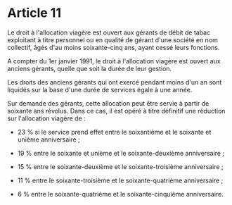 # Article 11

Le droit à l'allocation viagère est ouvert aux gérants de débit de tabac exploitant à titre personnel ou en qualité de gérant d'une société en nom collectif, âgés d'au moins soixante-cinq ans, ayant cessé leurs fonctions.

A compter du 1er janvier 1991, le droit à l'allocation viagère est ouvert aux anciens gérants, quelle que soit la durée de leur gestion.

Les droits des anciens gérants qui ont exercé pendant moins d'un an sont liquidés sur la base d'une durée de services égale à une année.

Sur demande des gérants, cette allocation peut être servie à partir de soixante ans révolus. Dans ce cas, il est opéré à titre définitif une réduction sur l'allocation viagère de :

- 23 % si le service prend effet entre le soixantième et le soixante et unième anniversaire ;

- 19 % entre le soixante et unième et le soixante-deuxième anniversaire ;

- 15 % entre le soixante-deuxième et le soixante-troisième anniversaire ;

- 11 % entre le soixante-troisième et le soixante-quatrième anniversaire ;

- 6 % entre le soixante-quatrième et le soixante-cinquième anniversaire.
